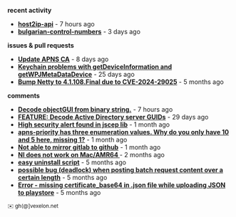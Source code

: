 **recent activity**

  - **[host2ip-api](https://github.com/petarov/host2ip-api)** - 7 hours ago
  - **[bulgarian-control-numbers](https://github.com/petarov/bulgarian-control-numbers)** - 3 days ago

**issues & pull requests**

  - **[Update APNS CA](https://github.com/petarov/apns-push-cmd/issues/11)** - 8 days ago
  - **[Keychain problems with getDeviceInformation and getWPJMetaDataDevice](https://github.com/AzureAD/microsoft-authentication-library-for-objc/issues/2393)** - 25 days ago
  - **[Bump Netty to 4.1.108.Final due to CVE-2024-29025](https://github.com/jchambers/pushy/pull/1068)** - 5 months ago

**comments**

  - **[Decode objectGUI from binary string.](https://github.com/fengtan/ldap-explorer/pull/60#issuecomment-2549666439)** - 7 hours ago
  - **[FEATURE: Decode Active Directory server GUIDs](https://github.com/fengtan/ldap-explorer/issues/33#issuecomment-2483148204)** - 29 days ago
  - **[High security alert found in jscep lib](https://github.com/jscep/jscep/issues/304#issuecomment-2468942681)** - 1 month ago
  - **[apns-priority has three enumeration values. Why do you only have 10 and 5 here, missing 1?](https://github.com/jchambers/pushy/issues/1088#issuecomment-2454831973)** - 1 month ago
  - **[Not able to mirror gitlab to github](https://github.com/cooperspencer/gickup/issues/200#issuecomment-2440167283)** - 1 month ago
  - **[NI does not work on Mac/AMR64 ](https://github.com/mukel/llama3.java/issues/19#issuecomment-2414532091)** - 2 months ago
  - **[easy uninstall script](https://github.com/petarov/google-android-app-ids/issues/3#issuecomment-2228691402)** - 5 months ago
  - **[possible bug (deadlock) when posting batch request content over a certain length](https://github.com/microsoftgraph/msgraph-sdk-java-core/issues/1687#issuecomment-2261152491)** - 5 months ago
  - **[Error - missing certificate_base64 in .json file while uploading JSON to playstore](https://github.com/google/play-work/issues/39#issuecomment-2196246638)** - 5 months ago

<sub>:envelope: gh(@]vexelon.net</sub>